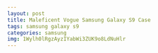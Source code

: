 ```yaml
---
layout: post
title: Maleficent Vogue Samsung Galaxy S9 Case
tags: samsung galaxy s9
categories: samsung
img: 1Wylh0lRgzAyzIYabWi3ZUK9o8LdNuHlr
---
```

